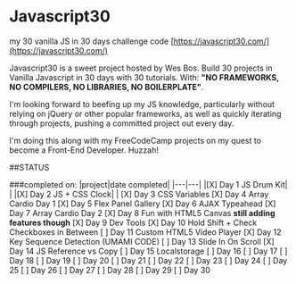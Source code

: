 # Javascript30
my 30 vanilla JS in 30 days challenge code [https://javascript30.com/](https://javascript30.com/)

Javascript30 is a sweet project hosted by Wes Bos. Build 30 projects in Vanilla Javascript in 30 days with 30 tutorials. With:
**"NO FRAMEWORKS, NO COMPILERS, NO LIBRARIES, NO BOILERPLATE"**.

I'm looking forward to beefing up my JS knowledge, particularly without relying on jQuery or other popular frameworks, as well as quickly iterating through projects, pushing a committed project out every day.

I'm doing this along with my FreeCodeCamp projects on my quest to become a Front-End Developer. Huzzah!

##STATUS

###completed on:
|project|date completed|
|---|---|
|[X] Day 1 JS Drum Kit| |
|[X] Day 2 JS + CSS Clock| |
[X] Day 3 CSS Variables
[X] Day 4 Array Cardio Day 1
[X] Day 5 Flex Panel Gallery
[X] Day 6 AJAX Typeahead
[X] Day 7 Array Cardio Day 2
[X] Day 8 Fun with HTML5 Canvas **still adding features though**
[X] Day 9 Dev Tools
[X] Day 10 Hold Shift + Check Checkboxes in Between
[ ] Day 11 Custom HTML5 Video Player
[X] Day 12 Key Sequence Detection (UMAMI CODE)
[ ] Day 13 Slide In On Scroll
[X] Day 14 JS Reference vs Copy
[ ] Day 15 Localstorage
[ ] Day 16
[ ] Day 17
[ ] Day 18
[ ] Day 19
[ ] Day 20
[ ] Day 21
[ ] Day 22
[ ] Day 23
[ ] Day 24
[ ] Day 25
[ ] Day 26
[ ] Day 27
[ ] Day 28
[ ] Day 29
[ ] Day 30
